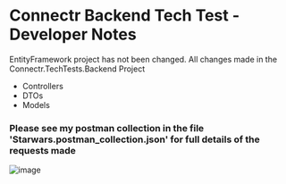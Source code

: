 # Connectr Backend Tech Test - Developer Notes

EntityFramework project has not been changed. All changes made in the Connectr.TechTests.Backend Project

- Controllers
- DTOs
- Models

### Please see my postman collection in the file 'Starwars.postman_collection.json' for full details of the requests made

![image](https://user-images.githubusercontent.com/46025921/178151032-21016b2c-694d-415f-a8fb-ca0080498f7a.png)

